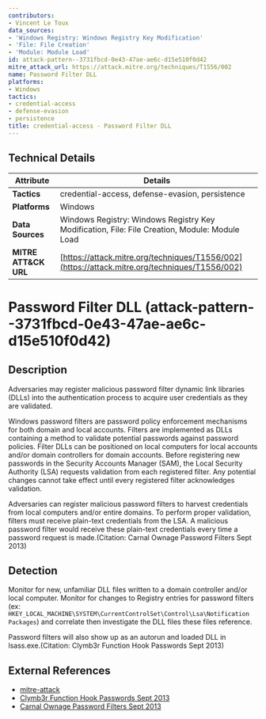 ```yaml
---
contributors:
- Vincent Le Toux
data_sources:
- 'Windows Registry: Windows Registry Key Modification'
- 'File: File Creation'
- 'Module: Module Load'
id: attack-pattern--3731fbcd-0e43-47ae-ae6c-d15e510f0d42
mitre_attack_url: https://attack.mitre.org/techniques/T1556/002
name: Password Filter DLL
platforms:
- Windows
tactics:
- credential-access
- defense-evasion
- persistence
title: credential-access - Password Filter DLL
---
```


## Technical Details

| Attribute | Details |
|-----------|----------|
| **Tactics** | credential-access, defense-evasion, persistence |
| **Platforms** | Windows |
| **Data Sources** | Windows Registry: Windows Registry Key Modification, File: File Creation, Module: Module Load |
| **MITRE ATT&CK URL** | [https://attack.mitre.org/techniques/T1556/002](https://attack.mitre.org/techniques/T1556/002) |

# Password Filter DLL (attack-pattern--3731fbcd-0e43-47ae-ae6c-d15e510f0d42)

## Description
Adversaries may register malicious password filter dynamic link libraries (DLLs) into the authentication process to acquire user credentials as they are validated. 

Windows password filters are password policy enforcement mechanisms for both domain and local accounts. Filters are implemented as DLLs containing a method to validate potential passwords against password policies. Filter DLLs can be positioned on local computers for local accounts and/or domain controllers for domain accounts. Before registering new passwords in the Security Accounts Manager (SAM), the Local Security Authority (LSA) requests validation from each registered filter. Any potential changes cannot take effect until every registered filter acknowledges validation. 

Adversaries can register malicious password filters to harvest credentials from local computers and/or entire domains. To perform proper validation, filters must receive plain-text credentials from the LSA. A malicious password filter would receive these plain-text credentials every time a password request is made.(Citation: Carnal Ownage Password Filters Sept 2013)

## Detection
Monitor for new, unfamiliar DLL files written to a domain controller and/or local computer. Monitor for changes to Registry entries for password filters (ex: <code>HKEY_LOCAL_MACHINE\SYSTEM\CurrentControlSet\Control\Lsa\Notification Packages</code>) and correlate then investigate the DLL files these files reference.

Password filters will also show up as an autorun and loaded DLL in lsass.exe.(Citation: Clymb3r Function Hook Passwords Sept 2013)

## External References
- [mitre-attack](https://attack.mitre.org/techniques/T1556/002)
- [Clymb3r Function Hook Passwords Sept 2013](https://clymb3r.wordpress.com/2013/09/15/intercepting-password-changes-with-function-hooking/)
- [Carnal Ownage Password Filters Sept 2013](http://carnal0wnage.attackresearch.com/2013/09/stealing-passwords-every-time-they.html)
